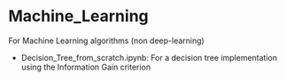 # Machine_Learning
For Machine Learning algorithms (non deep-learning)
 - Decision_Tree_from_scratch.ipynb: For a decision tree implementation using the Information Gain criterion
